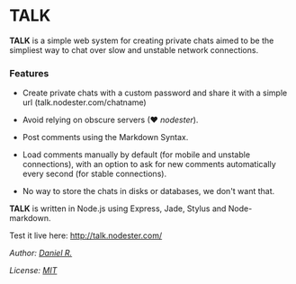 # TALK

**TALK** is a simple web system for creating private chats aimed to be the simpliest way to chat over slow and unstable network connections.

### Features

- Create private chats with a custom password and share it with a simple url (talk.nodester.com/chatname)

- Avoid relying on obscure servers (&hearts; *nodester*).

- Post comments using the Markdown Syntax.

- Load comments manually by default (for mobile and unstable connections), with an option to ask for new comments automatically every second (for stable connections).

- No way to store the chats in disks or databases, we don't want that.

**TALK** is written in Node.js using Express, Jade, Stylus and Node-markdown.

Test it live here: <http://talk.nodester.com/>

*Author: [Daniel R.](http://sadasant.com/)*

*License: [MIT](http://opensource.org/licenses/mit-license.php)*
